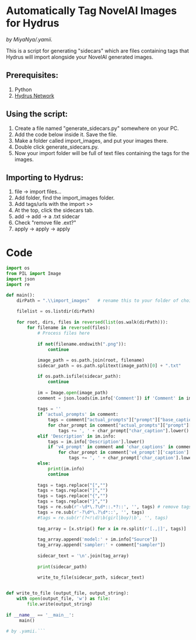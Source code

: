 # Automatically Tag NovelAI Images for Hydrus

*by MiyaNya/.yamii.*

This is a script for generating "sidecars" which are files containing tags that Hydrus will import alongside your NovelAI generated images. 

## Prerequisites:
1. Python
2. [Hydrus Network](https://github.com/hydrusnetwork/hydrus)
   
## Using the script:
1. Create a file named "generate_sidecars.py" somewhere on your PC.
2. Add the code below inside it. Save the file.
3. Make a folder called import_images, and put your images there.
4. Double click generate_sidecars.py.
5. Now your import folder will be full of text files containing the tags for the images.

## Importing to Hydrus:
1. file -> import files...
2. Add folder, find the import_images folder.
3. Add tags/urls with the import >>
4. At the top, click the sidecars tab.
5. add -> add -> a .txt sidecar
6. Check "remove file .ext?"
7. apply -> apply -> apply

# Code

```Python
import os
from PIL import Image
import json
import re

def main():
    dirPath = ".\\import_images"   # rename this to your folder of choice
    
    filelist = os.listdir(dirPath)
    
    for root, dirs, files in reversed(list(os.walk(dirPath))):
        for filename in reversed(files):
            # Process files here
    
            if not(filename.endswith(".png")):
                continue
            
            image_path = os.path.join(root, filename)
            sidecar_path = os.path.splitext(image_path)[0] + ".txt"

            if os.path.isfile(sidecar_path):
                continue
                
            im = Image.open(image_path)
            comment = json.loads(im.info['Comment']) if 'Comment' in im.info else ''
            
            tags = ''
            if 'actual_prompts' in comment:
                tags = comment["actual_prompts"]["prompt"]["base_caption"].lower()
                for char_prompt in comment["actual_prompts"]["prompt"]["char_captions"]:
                    tags += ', ' + char_prompt["char_caption"].lower()
            elif 'Description' in im.info:
                tags = im.info['Description'].lower()
                if 'v4_prompt' in comment and 'char_captions' in comment['v4_prompt']['caption']:
                    for char_prompt in comment['v4_prompt']['caption']['char_captions']:
                        tags += ', ' + char_prompt['char_caption'].lower()
            else:
                print(im.info)
                continue
            
            tags = tags.replace("[","")
            tags = tags.replace("]","")
            tags = tags.replace("{","")
            tags = tags.replace("}","")
            tags = re.sub(r'-\d*\.?\d*::.*?::', '', tags) # remove tags with negative emphasis
            tags = re.sub(r'-?\d*\.?\d*::', '', tags)
            #tags = re.sub(r'(?<!\d)\b(girl|boy)\b', '', tags)
            
            tag_array = [x.strip() for x in re.split(r'[.,|]', tags)]
            
            tag_array.append('model:' + im.info["Source"])
            tag_array.append('sampler:' + comment["sampler"])
            
            sidecar_text = '\n'.join(tag_array)
            
            print(sidecar_path)
            
            write_to_file(sidecar_path, sidecar_text)


def write_to_file (output_file, output_string):
    with open(output_file, 'w') as file:
        file.write(output_string)
        
if __name__ == '__main__':
     main()

# by .yamii.```
